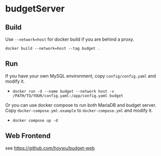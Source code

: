 # budgetServer

## Build

Use `--network=host` for docker build if you are behind a proxy.

`docker build --network=host --tag budget .`

## Run

If you have your own MySQL environment, copy `config/config.yaml` and modify it.

- `docker run -d --name budget --network host -v /PATH/TO/YOUR/config.yaml:/app/config.yaml budget`

Or you can use docker compose to run both MariaDB and budget server. Copy `docker-compose.yml.example` to `docker-compose.yml` and modify it.

- `docker compose up -d`

## Web Frontend

see https://github.com/hoywu/budget-web
